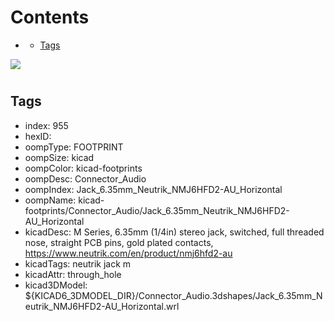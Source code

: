 



Contents
========

* [](#)
	* [Tags](#tags)
  
![][im]
# 

## Tags

- index: 955
- hexID: 
- oompType: FOOTPRINT
- oompSize: kicad
- oompColor: kicad-footprints
- oompDesc: Connector_Audio
- oompIndex: Jack_6.35mm_Neutrik_NMJ6HFD2-AU_Horizontal
- oompName: kicad-footprints/Connector_Audio/Jack_6.35mm_Neutrik_NMJ6HFD2-AU_Horizontal
- kicadDesc: M Series, 6.35mm (1/4in) stereo jack, switched, full threaded nose, straight PCB pins, gold plated contacts, https://www.neutrik.com/en/product/nmj6hfd2-au
- kicadTags: neutrik jack m
- kicadAttr: through_hole
- kicad3DModel: ${KICAD6_3DMODEL_DIR}/Connector_Audio.3dshapes/Jack_6.35mm_Neutrik_NMJ6HFD2-AU_Horizontal.wrl



[im]: image.png
